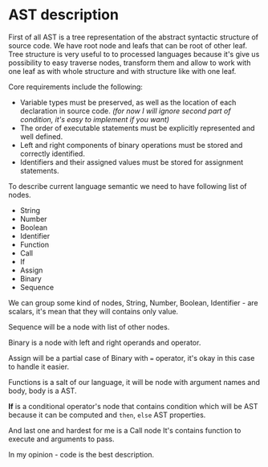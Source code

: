 # AST description

First of all AST is a tree representation of the abstract syntactic structure of source code.
We have root node and leafs that can be root of other leaf.
Tree structure is very useful to to processed languages
because it's give us possibility to easy traverse nodes,
transform them and allow to work with one leaf as with whole
structure and with structure like with one leaf.

Core requirements include the following:

* Variable types must be preserved, as well as the location of each declaration in source code. 
    _(for now I will ignore second part of condition, it's easy to implement if you want)_
* The order of executable statements must be explicitly represented and well defined.
* Left and right components of binary operations must be stored and correctly identified.
* Identifiers and their assigned values must be stored for assignment statements. 

To describe current language semantic 
we need to have following list of nodes.

* String
* Number
* Boolean
* Identifier
* Function
* Call
* If
* Assign
* Binary
* Sequence

We can group some kind of nodes,
String, Number, Boolean, Identifier - are scalars, it's mean that they 
will contains only value.

Sequence will be a node with list of other nodes.

Binary is a node with left and right operands and operator.

Assign will be a partial case of Binary with `=` operator, it's okay in this case
to handle it easier.

Functions is a salt of our language, it will be node with
argument names and body, body is a AST.

**If** is a conditional operator's node that contains 
condition which will be AST because it can be computed and
`then`, `else` AST properties.

And last one and hardest for me is a Call node
It's contains function to execute and arguments to pass.

In my opinion - code is the best description.

